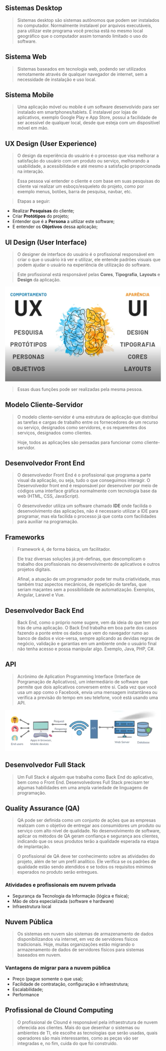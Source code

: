 ## Sistemas Desktop
>Sistemas desktop são sistemas autônomos que podem ser instalados no computador. Normalmente instalavel por arquivos executáveis, para utilizar este programa você precisa está no mesmo local geográfico que o computador assim tornando limitado o uso do software.

## Sistema Web
>Sistemas baseados em tecnologia web, podendo ser utilizados remotamente através de qualquer navegador de internet, sem a necessidade de instalação e uso local.


## Sistema Mobile
>Uma aplicação móvel ou mobile é um software desenvolvido para ser instalado em smartphones/tablets. É instalavel por lojas de aplicativos, exemplo Google Play e App Store, possuí a facilidade de ser acessível de qualquer local, desde que esteja com um dispositivel móvel em mão.


## UX Design (User Experience)
>O design da experiência do usuário é o processo que visa melhorar a satisfação do usuário com um produto ou serviço, melhorando a usabilidade, a acessibilidade e até mesmo a satisfação proporcionada na interação.


>Essa pessoa vai entender o cliente e com base em suas pesquisas do cliente vai realizar um esboço/esqueleto do projeto, como por exemplo menus, botões, barra de pesquisa, navbar, etc.


>Etapas a seguir:
 - Realizar **Pesquisas** do cliente;
 - Criar **Protótipos** do projeto;
 - Entender que é a **Persona** a uitlizar este software;
 - E entender os **Objetivos** dessa aplicação;


## UI Design (User Interface)
>O designer de interface do usuário é o profissional responsável em criar o que o usuário irá ver e utilizar, ele entende padrões visuais que podem ajudar o usuário na experiência de utilização do software.


>Este profissional está responsável pelas **Cores**, **Tipografia**, **Layouts** e **Design** da aplicação.


![Ux x UI](UX_x_UI.png "Ux x UI")


>Essas duas funções pode ser realizadas pela mesma pessoa.


## Modelo Cliente-Servidor
>O modelo cliente-servidor é uma estrutura de aplicação que distribui as tarefas e cargas de trabalho entre os fornecedores de um recurso ou serviço, designados como servidores, e os requerentes dos serviços, designados como clientes.


>Hoje, todos as aplicações são pensadas para funcionar como cliente-servidor.

## Desenvolvedor Front End
>O desenvolvedor Front End é o profissional que programa a parte visual da aplicação, ou seja, tudo o que conseguimos interagir. O Desenvolvedor front end é responsável por desenvolver por meio de códigos uma interface gráfica normalmente com tecnologia base da web (HTML, CSS, JavaScript).


>O desenvolvedor utiliza um software chamado **IDE** onde facilida o desenvolvimento das aplicações, não é necessario utilizar a IDE para programar, mas ela facilida o processo já que conta com facilidades para auxiliar na programação.


## Frameworks
>Framework é, de forma básica, um facilitador.


>Ele traz diversas soluções já pré-definas, que descomplicam o trabalho dos profissionais no desenvolvimento de aplicativos e outros projetos digitais.


>Afinal, a atuação de um programador pode ter muita criatividade, mas também traz aspectos mecânicos, de repetição de tarefas, que seriam maçantes sem a possibilidade de automatização. Exemplos, Angular, Laravel e Vue.


## Desenvolvedor Back End
>Back End, como o próprio nome sugere, vem da ideia do que tem por trás de uma aplicação. O Back End trabalha em boa parte dos casos fazendo a ponte entre os dados que vem do navegador rumo ao banco de dados e vice-versa, sempre aplicando as devidas regras de negócio, validação e garantias em um ambiente onde o usuário final não tenha acesso e possa manipular algo. Exemplo, Java, PHP, C#.


## API
>Acrônimo de Aplication Programming Interface (Interface de Porgramação de Aplicativos), um intermediário de software que permite que dois aplicativos conversem entre si. Cada vez que você usa um  app como o Facebook, envia uma mensagem instantânea ou verifica a previsão do tempo em seu telefone, você está usando uma API.


![API](api_esquema.png "API")


## Desenvolvedor Full Stack
>Um Full Stack é alguém que trabalha como Back End do aplicativo, bem como o Front End. Desenvolvedores Full Stack precisam ter algumas habilidades em uma ampla variedade de linguagens de programação.


## Quality Assurance (QA)
>QA pode ser definida como um conjunto de ações que as empresas realizam com o objetivo de entregar aos consumidores um produto ou serviço com alto nível de qualidade. No desenvolvimento de software, aplicar os métodos de QA geram confiança e segurança aos clientes, indicando que os seus produtos terão a qualidade esperada na etapa de implantação.


>O profissional de QA deve ter conhecimento sobre as atividades do projeto, além de ter um prefil analítico. Ele verifica se os padrões de qualidade estão sendo atendidos e se todos os requisitos mínimos esperados no produto serão entregues.


### Atividades e profissionais em nuvem privada
 - Segurança da Tecnologia da Informação (lógica e física);
 - Mão de obra especializada (software e hardware)
 - Infraestrutura local


## Nuvem Pública
>Os sistemas em nuvem são sistemas de armazenamento de dados disponibilizandos via internet, em vez de servidores físicos tradicionais. Hoje, muitas organizações estão migrando o armazenamento de dados de servidores físicos para sistemas baseados em nuvem.


### Vantagens de migrar para a nuvem pública
 - Preço (pague somente o que usa);
 - Facilidade de contratação, configuração e infraestrutura;
 - Escalabilidade;
 - Performance


## Profissional de Clound Computing
>O profissional de Clound é responsável pela infraestrutura de nuvem oferecida aos clientes. Mais do que desenhar o sistemas ou ambientes de TI, ele escolhe as tecnologias que serão usadas, quais operadores são mais interessantes, como as peças vão ser integradas e, no fim, cuida do que foi construído.



